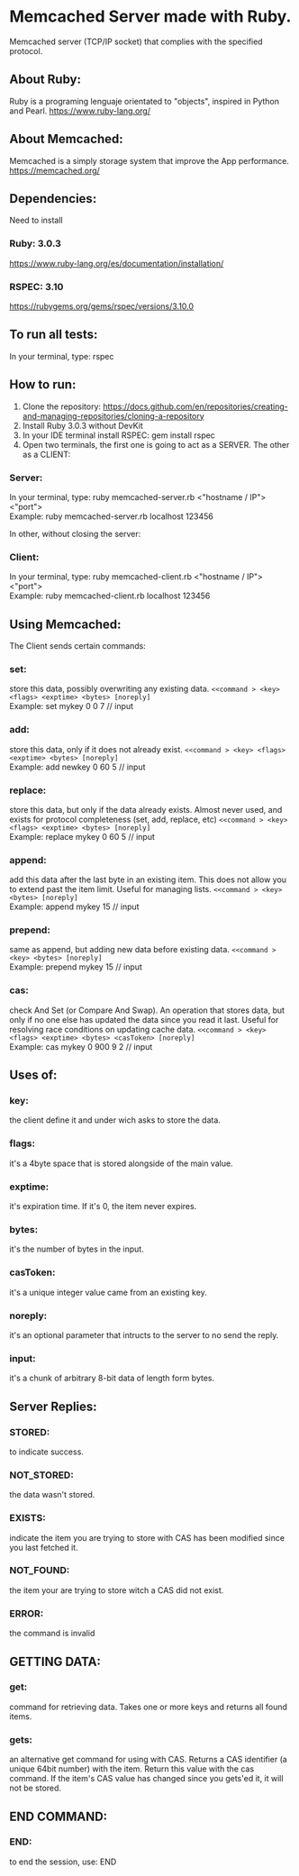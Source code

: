# Memcached Server made with Ruby.

Memcached server (TCP/IP socket) that complies with the specified protocol.

## About Ruby: 
Ruby is a programing lenguaje orientated to "objects", inspired in Python and Pearl.
https://www.ruby-lang.org/

## About Memcached:
Memcached is a simply storage system that improve the App performance.
https://memcached.org/

## Dependencies:
Need to install
### Ruby: 3.0.3
https://www.ruby-lang.org/es/documentation/installation/

### RSPEC: 3.10
https://rubygems.org/gems/rspec/versions/3.10.0

## To run all tests:
In your terminal, type: rspec

## How to run:
1. Clone the repository: https://docs.github.com/en/repositories/creating-and-managing-repositories/cloning-a-repository
2. Install Ruby 3.0.3 without DevKit
3. In your IDE terminal install RSPEC: gem install rspec
4. Open two terminals, the first one is going to act as a SERVER. The other as a CLIENT:

### Server:
In your terminal, type: ruby memcached-server.rb <"hostname / IP"> <"port">  
Example: ruby memcached-server.rb localhost 123456

In other, without closing the server:
### Client:
In your terminal, type: ruby memcached-client.rb <"hostname / IP"> <"port">  
Example: ruby memcached-client.rb localhost 123456
## Using Memcached:
The Client sends certain commands:

### set:
store this data, possibly overwriting any existing data. 
```<<command > <key> <flags> <exptime> <bytes> [noreply]```  
Example: set mykey 0 0 7 // input
### add: 
store this data, only if it does not already exist.
```<<command > <key> <flags> <exptime> <bytes> [noreply]```  
Example: add newkey 0 60 5 // input

### replace: 
store this data, but only if the data already exists. Almost never used, and exists for protocol completeness (set, add, replace, etc)
```<<command > <key> <flags> <exptime> <bytes> [noreply]```  
Example: replace mykey 0 60 5 // input

### append: 
add this data after the last byte in an existing item. This does not allow you to extend past the item limit. Useful for managing lists.
```<<command > <key> <bytes> [noreply]```  
Example: append mykey 15 // input

### prepend: 
same as append, but adding new data before existing data.
```<<command > <key> <bytes> [noreply]```  
Example: prepend mykey 15 // input

### cas: 
check And Set (or Compare And Swap). An operation that stores data, but only if no one else has updated the data since you read it last. Useful for resolving race conditions on updating cache data.
```<<command > <key> <flags> <exptime> <bytes> <casToken> [noreply]```  
Example: cas mykey 0 900 9 2 // input

## Uses of:

### key: 
the client define it and under wich asks to store the data.

### flags: 
it's a 4byte space that is stored alongside of the main value.

### exptime: 
it's expiration time. If it's 0, the item never expires.

### bytes: 
it's the number of bytes in the input.

### casToken: 
it's a unique integer value came from an existing key.

### noreply: 
it's an optional parameter that intructs to the server to no send the reply.

### input: 
it's a chunk of arbitrary 8-bit data of length form bytes.

## Server Replies:

### STORED: 
to indicate success.

### NOT_STORED: 
the data wasn't stored.

### EXISTS: 
indicate the item you are trying to store with CAS has been modified since you last fetched it.

### NOT_FOUND: 
the item your are trying to store witch a CAS did not exist.

### ERROR:
the command is invalid

## GETTING DATA:

### get: 
command for retrieving data. Takes one or more keys and returns all found items.

### gets: 
an alternative get command for using with CAS. Returns a CAS identifier (a unique 64bit number) with the item. Return this value with the cas command. If the item's CAS value has changed since you gets'ed it, it will not be stored.

## END COMMAND:

### END: 
to end the session, use: END
